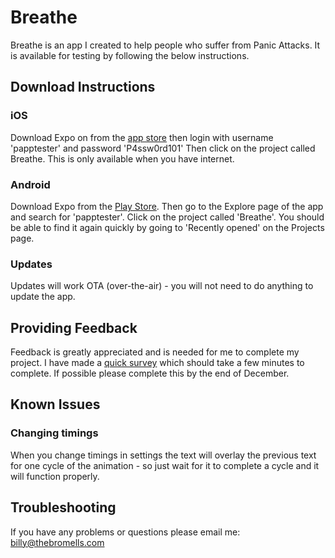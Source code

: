 # Breathe
Breathe is an app I created to help people who suffer from Panic Attacks. It is available for testing by following the below instructions.

## Download Instructions
### iOS
Download Expo on from the [app store](https://itunes.apple.com/us/app/expo-client/id982107779?mt=8) then login with username 'papptester' and password 'P4ssw0rd101' Then click on the project called Breathe. This is only available when you have internet.
### Android
Download Expo from the [Play Store](https://play.google.com/store/apps/details?id=host.exp.exponent). Then go to the Explore page of the app and search for 'papptester'. Click on the project called 'Breathe'. You should be able to find it again quickly by going to 'Recently opened' on the Projects page.
### Updates
Updates will work OTA (over-the-air) - you will not need to do anything to update the app.

## Providing Feedback
Feedback is greatly appreciated and is needed for me to complete my project. I have made a [quick survey](https://www.surveymonkey.co.uk/r/LBGTRNL) which should take a few minutes to complete. If possible please complete this by the end of December.

## Known Issues
### Changing timings
When you change timings in settings the text will overlay the previous text for one cycle of the animation - so just wait for it to complete a cycle and it will function properly. 

## Troubleshooting
If you have any problems or questions please email me: [billy@thebromells.com](billy@thebromells.com)